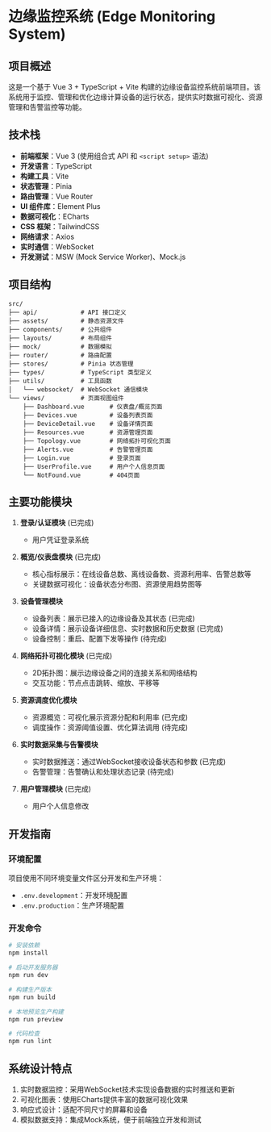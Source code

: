 # 边缘监控系统 (Edge Monitoring System)

## 项目概述

这是一个基于 Vue 3 + TypeScript + Vite 构建的边缘设备监控系统前端项目。该系统用于监控、管理和优化边缘计算设备的运行状态，提供实时数据可视化、资源管理和告警监控等功能。

## 技术栈

- **前端框架**：Vue 3 (使用组合式 API 和 `<script setup>` 语法)
- **开发语言**：TypeScript
- **构建工具**：Vite
- **状态管理**：Pinia
- **路由管理**：Vue Router
- **UI 组件库**：Element Plus
- **数据可视化**：ECharts
- **CSS 框架**：TailwindCSS
- **网络请求**：Axios
- **实时通信**：WebSocket
- **开发测试**：MSW (Mock Service Worker)、Mock.js

## 项目结构

```
src/
├── api/            # API 接口定义
├── assets/         # 静态资源文件
├── components/     # 公共组件
├── layouts/        # 布局组件
├── mock/           # 数据模拟
├── router/         # 路由配置
├── stores/         # Pinia 状态管理
├── types/          # TypeScript 类型定义
├── utils/          # 工具函数
│   └── websocket/  # WebSocket 通信模块
└── views/          # 页面视图组件
    ├── Dashboard.vue       # 仪表盘/概览页面
    ├── Devices.vue         # 设备列表页面
    ├── DeviceDetail.vue    # 设备详情页面
    ├── Resources.vue       # 资源管理页面
    ├── Topology.vue        # 网络拓扑可视化页面
    ├── Alerts.vue          # 告警管理页面
    ├── Login.vue           # 登录页面
    ├── UserProfile.vue     # 用户个人信息页面
    └── NotFound.vue        # 404页面
```

## 主要功能模块

1. **登录/认证模块** (已完成)
   - 用户凭证登录系统

2. **概览/仪表盘模块** (已完成)
   - 核心指标展示：在线设备总数、离线设备数、资源利用率、告警总数等
   - 关键数据可视化：设备状态分布图、资源使用趋势图等

3. **设备管理模块**
   - 设备列表：展示已接入的边缘设备及其状态 (已完成)
   - 设备详情：展示设备详细信息、实时数据和历史数据 (已完成)
   - 设备控制：重启、配置下发等操作 (待完成)

4. **网络拓扑可视化模块** (已完成)
   - 2D拓扑图：展示边缘设备之间的连接关系和网络结构
   - 交互功能：节点点击跳转、缩放、平移等

5. **资源调度优化模块**
   - 资源概览：可视化展示资源分配和利用率 (已完成)
   - 调度操作：资源阈值设置、优化算法调用 (待完成)

6. **实时数据采集与告警模块**
   - 实时数据推送：通过WebSocket接收设备状态和参数 (已完成)
   - 告警管理：告警确认和处理状态记录 (待完成)

7. **用户管理模块** (已完成)
   - 用户个人信息修改

## 开发指南

### 环境配置

项目使用不同环境变量文件区分开发和生产环境：
- `.env.development`：开发环境配置
- `.env.production`：生产环境配置

### 开发命令

```bash
# 安装依赖
npm install

# 启动开发服务器
npm run dev

# 构建生产版本
npm run build

# 本地预览生产构建
npm run preview

# 代码检查
npm run lint
```

## 系统设计特点

1. 实时数据监控：采用WebSocket技术实现设备数据的实时推送和更新
2. 可视化图表：使用ECharts提供丰富的数据可视化效果
3. 响应式设计：适配不同尺寸的屏幕和设备
4. 模拟数据支持：集成Mock系统，便于前端独立开发和测试
